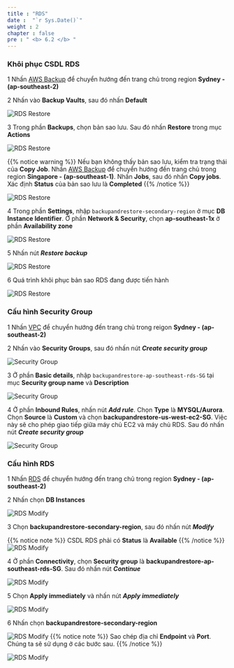 ```yaml
---
title : "RDS"
date :  "`r Sys.Date()`" 
weight : 2 
chapter : false
pre : " <b> 6.2 </b> "
---
```


### Khôi phục CSDL RDS

1 Nhấn [AWS Backup](https://ap-southeast-2.console.aws.amazon.com/backup/home?region=ap-southeast-2#) để chuyển hướng đến trang chủ trong region **Sydney - (ap-southeast-2)**

2 Nhấn vào **Backup Vaults**, sau đó nhấn  **Default**

 ![RDS Restore](/images/6.failovertosecondary/16_RDSRestore.png?width=90pc)

3 Trong phần **Backups**, chọn bản sao lưu. Sau đó nhấn **Restore** trong mục **Actions**

 ![RDS Restore](/images/6.failovertosecondary/17_RDSRestore.png?width=90pc)

 {{% notice warning %}}
Nếu bạn không thấy bản sao lưu, kiểm tra trạng thái của **Copy Job**. Nhấn [AWS Backup](https://ap-southeast-1.console.aws.amazon.com/backup/home?region=ap-southeast-1#) để chuyển hướng đến trang chủ trong region **Singapore - (ap-southeast-1)**. Nhấn **Jobs**, sau đó nhấn **Copy jobs**. Xác định **Status** của bản sao lưu là **Completed**
 {{% /notice %}}

 ![RDS Restore](/images/6.failovertosecondary/18_RDSRestore.png?width=90pc)

4 Trong phần **Settings**, nhập ```backupandrestore-secondary-region``` ở mục **DB Instance Identifier**. Ở phần **Network & Security**, chọn **ap-southeast-1x** ở phần **Availability zone**

 ![RDS Restore](/images/6.failovertosecondary/19_RDSRestore.png?width=90pc)

5 Nhấn nút ***Restore backup***

 ![RDS Restore](/images/6.failovertosecondary/20_RDSRestore.png?width=90pc)

6 Quá trình khôi phục bản sao RDS đang được tiến hành

 ![RDS Restore](/images/6.failovertosecondary/21_RDSRestore.png?width=90pc)

### Cấu hình Security Group

1 Nhấn [VPC](https://ap-southeast-2.console.aws.amazon.com/vpc/home?region=ap-southeast-2#) để chuyển hướng đến trang chủ trong reigon **Sydney - (ap-southeast-2)**

2 Nhấn vào **Security Groups**, sau đó nhấn nút ***Create security group***

 ![Security Group](/images/6.failovertosecondary/22_SGCreate.png?width=90pc)

3 Ở phần **Basic details**, nhập ```backupandrestore-ap-southeast-rds-SG``` tại mục **Security group name** và **Description**

 ![Security Group](/images/6.failovertosecondary/23_SGCreate.png?width=90pc)

4 Ở phần **Inbound Rules**, nhấn nút ***Add rule***. Chọn **Type** là **MYSQL/Aurora**. Chọn **Source** là **Custom** và chọn **backupandrestore-us-west-ec2-SG**. Việc này sẽ cho phép giao tiếp giữa máy chủ EC2 và máy chủ RDS. Sau đó nhấn nút ***Create security group***

 ![Security Group](/images/6.failovertosecondary/24_SGCreate.png?width=90pc)

### Cấu hình RDS

1 Nhấn [RDS](https://ap-southeast-2.console.aws.amazon.com/rds/home?region=ap-southeast-2) để chuyển hướng đến trang chủ trong region **Sydney - (ap-southeast-2)**

2 Nhấn chọn **DB Instances**

 ![RDS Modify](/images/6.failovertosecondary/25_RDSModify.png?width=90pc)

3 Chọn **backupandrestore-secondary-region**, sau đó nhấn nút ***Modify***

 {{% notice note %}}
 CSDL RDS phải có **Status** là **Available**
 {{% /notice %}}
 ![RDS Modify](/images/6.failovertosecondary/26_RDSModify.png?width=90pc)

 4 Ở phần **Connectivity**, chọn **Security group** là **backupandrestore-ap-southeast-rds-SG**. Sau đó nhấn nút ***Continue***

 ![RDS Modify](/images/6.failovertosecondary/27_RDSModify.png?width=90pc)

 5 Chọn **Apply immediately** và nhấn nút ***Apply immediately***

 ![RDS Modify](/images/6.failovertosecondary/28_RDSModify.png?width=90pc)

 6 Nhấn chọn **backupandrestore-secondary-region**

 ![RDS Modify](/images/6.failovertosecondary/29_RDSModify.png?width=90pc)
  {{% notice note %}}
Sao chép địa chỉ **Endpoint** và **Port**. Chúng ta sẽ sử dụng ở các bước sau.
 {{% /notice %}}

 ![RDS Modify](/images/6.failovertosecondary/30_RDSModify.png?width=90pc)